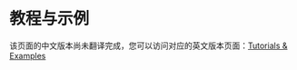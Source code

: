 # 教程与示例

该页面的中文版本尚未翻译完成，您可以访问对应的英文版本页面：[Tutorials & Examples](https://neow3j.io/#/neo-n3/tutorials_and_examples/various_examples)

